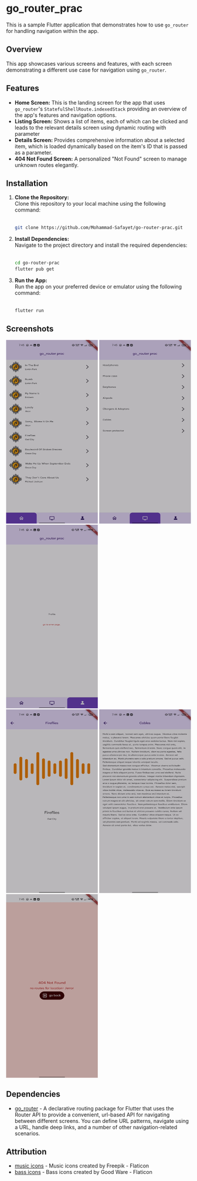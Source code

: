 # go_router_prac

This is a sample Flutter application that demonstrates how to use `go_router` for handling navigation within the app.

## Overview

This app showcases various screens and features, with each screen demonstrating a different use case for navigation using `go_router`.

## Features

- **Home Screen:** This is the landing screen for the app that uses `go_router`'s `StatefulShellRoute.indexedStack` providing an overview of the app's features and navigation options.
- **Listing Screen:** Shows a list of items, each of which can be clicked and leads to the relevant details screen using dynamic routing with parameter
- **Details Screen:** Provides comprehensive information about a selected item, which is loaded dynamically based on the item's ID that is passed as a parameter.
- **404 Not Found Screen:** A personalized "Not Found" screen to manage unknown routes elegantly.

## Installation
1. **Clone the Repository:** <br />Clone this repository to your local machine using the following command:<br /><br />
    ```bash
    git clone https://github.com/Mohammad-Safayet/go-router-prac.git
    ```
2. **Install Dependencies:**<br />Navigate to the project directory and install the required dependencies:<br /><br />
    ```bash
    cd go-router-prac
    flutter pub get
    ```
3. **Run the App:**<br />Run the app on your preferred device or emulator using the following command:<br /><br />
    ```bash
    flutter run
    ```

## Screenshots

<img src="https://github.com/Mohammad-Safayet/go-router-prac/blob/main/screenshots/screen_one.jpg" alt="Musics list screen" width="250" height="500" />     <img src="https://github.com/Mohammad-Safayet/go-router-prac/blob/main/screenshots/screen_two.jpg" alt="Utilities list screen" width="250" height="500" />      <img src="https://github.com/Mohammad-Safayet/go-router-prac/blob/main/screenshots/screen_three.jpg" alt="profile screen" width="250" height="500" />       
<img src="https://github.com/Mohammad-Safayet/go-router-prac/blob/main/screenshots/screen_details_one.jpg" alt="Music details screen" width="250" height="500" />       <img src="https://github.com/Mohammad-Safayet/go-router-prac/blob/main/screenshots/screen_details_two.jpg" alt="Utility details screen" width="250" height="500" />
<img src="https://github.com/Mohammad-Safayet/go-router-prac/blob/main/screenshots/screen_error.jpg" alt="Error screen" width="250" height="500" />

## Dependencies

- [go_router](https://pub.dev/packages/go_router) - A declarative routing package for Flutter that uses the Router API to provide a convenient, url-based API for navigating between different screens. You can define URL patterns, navigate using a URL, handle deep links, and a number of other navigation-related scenarios.

## Attribution
- [music icons](https://www.flaticon.com/free-icons/music) - Music icons created by Freepik - Flaticon
- [bass icons](https://www.flaticon.com/free-icons/bass) - Bass icons created by Good Ware - Flaticon
